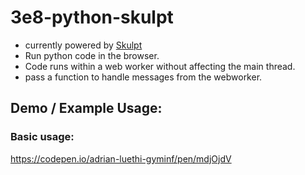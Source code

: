 # 3e8-python-skulpt

- currently powered by [Skulpt](https://skulpt.org/)
- Run python code in the browser.
- Code runs within a web worker without affecting the main thread.
- pass a function to handle messages from the webworker.

## Demo / Example Usage:

### Basic usage:
https://codepen.io/adrian-luethi-gyminf/pen/mdjOjdV